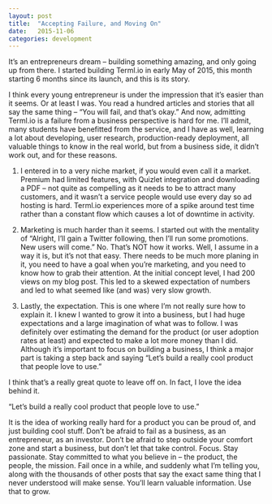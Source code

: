 ```yaml
---
layout: post
title:  "Accepting Failure, and Moving On"
date:   2015-11-06
categories: development
---
```

It’s an entrepreneurs dream – building something amazing, and only going up from
there. I started building Terml.io in early May of 2015, this month starting 6
months since its launch, and this is its story.

I think every young entrepreneur is under the impression that it’s easier than
it seems. Or at least I was. You read a hundred articles and stories that all
say the same thing – “You will fail, and that’s okay.” And now, admitting
Terml.io is a failure from a business perspective is hard for me. I’ll admit,
many students have benefitted from the service, and I have as well, learning a
lot about developing, user research, production-ready deployment, all valuable
things to know in the real world, but from a business side, it didn’t work out,
and for these reasons.

1. I entered in to a very niche market, if you would even call it a market.
Premium had limited features, with Quizlet integration and downloading a
PDF – not quite as compelling as it needs to be to attract many customers,
and it wasn’t a service people would use every day so ad hosting is hard.
Terml.io experiences more of a spike around test time rather than a constant
flow which causes a lot of downtime in activity.

2. Marketing is much harder than it seems. I started out with the mentality
of “Alright, I’ll gain a Twitter following, then I’ll run some promotions.
New users will come.” No. That’s NOT how it works. Well, I assume in a way
it is, but it’s not that easy. There needs to be much more planing in it,
you need to have a goal when you’re marketing, and you need to know how to
grab their attention. At the initial concept level, I had 200 views on my
blog post. This led to a skewed expectation of numbers and led to what seemed
like (and was) very slow growth.

3. Lastly, the expectation. This is one where I’m not really sure how to
explain it. I knew I wanted to grow it into a business, but I had huge
expectations and a large imagination of what was to follow. I was definitely
over estimating the demand for the product (or user adoption rates at least)
and expected to make a lot more money than I did. Although it’s important to
focus on building a business, I think a major part is taking a step back and
saying “Let’s build a really cool product that people love to use.”

I think that’s a really great quote to leave off on. In fact, I love the idea
behind it.

“Let’s build a really cool product that people love to use.”

It is the idea of working really hard for a product you can be proud of, and
just building cool stuff. Don’t be afraid to fail as a business, as an
entrepreneur, as an investor. Don’t be afraid to step outside your comfort zone
and start a business, but don’t let that take control. Focus. Stay passionate.
Stay committed to what you believe in – the product, the people, the mission.
Fail once in a while, and suddenly what I’m telling you, along with the thousands
of other posts that say the exact same thing that I never understood will make
sense. You’ll learn valuable information. Use that to grow.
